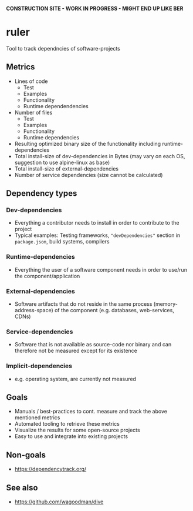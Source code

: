 **CONSTRUCTION SITE - WORK IN PROGRESS - MIGHT END UP LIKE BER**

# ruler
Tool to track dependncies of software-projects

## Metrics 
- Lines of code
  - Test
  - Examples
  - Functionality
  - Runtime dependendencies
- Number of files
  - Test
  - Examples
  - Functionality
  - Runtime dependencies
- Resulting optimized binary size of the functionality including runtime-dependencies
- Total install-size of dev-dependencies in Bytes (may vary on each OS, suggestion to use alpine-linux as base)
- Total install-size of external-dependencies
- Number of service dependencies (size cannot be calculated)

## Dependency types
### Dev-dependencies
- Everything a contributor needs to install in order to contribute to the project
- Typical examples: Testing frameworks, `"devDependencies"` section in `package.json`, build systems, compilers
### Runtime-dependencies
- Everything the user of a software component needs in order to use/run the component/application
### External-dependencies
- Software artifacts that do not reside in the same process (memory-address-space) of the component (e.g. databases, web-services, CDNs)
### Service-dependencies
- Software that is not available as source-code nor binary and can therefore not be measured except for its existence
### Implicit-dependencies
- e.g. operating system, are currently not measured

## Goals
- Manuals / best-practices to cont. measure and track the above mentioned metrics
- Automated tooling to retrieve these metrics
- Visualize the results for some open-source projects
- Easy to use and integrate into existing projects

## Non-goals
- https://dependencytrack.org/

## See also
- https://github.com/wagoodman/dive
